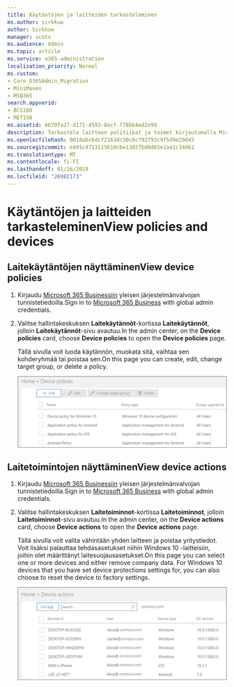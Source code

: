 ```yaml
---
title: Käytäntöjen ja laitteiden tarkasteleminen
ms.author: sirkkuw
author: Sirkkuw
manager: scotv
ms.audience: Admin
ms.topic: article
ms.service: o365-administration
localization_priority: Normal
ms.custom:
- Core_O365Admin_Migration
- MiniMaven
- MSB365
search.appverid:
- BCS160
- MET150
ms.assetid: 6b70fa27-d171-4593-8ecf-f78bb4ed2e99
description: Tarkastele laitteen politiikat ja toimet kirjautumalla Microsoft 365 yleisen järjestelmänvalvojan credintials kauppaa.
ms.openlocfilehash: 0018abc6dcf2163dc50c6c792793c9f5d9e29d45
ms.sourcegitcommit: e491c4713115610cbe13d2fbd0d65e1a41c34d62
ms.translationtype: MT
ms.contentlocale: fi-FI
ms.lasthandoff: 01/16/2019
ms.locfileid: "26982173"
---
```

# <a name="view-policies-and-devices"></a><span data-ttu-id="f0457-103">Käytäntöjen ja laitteiden tarkasteleminen</span><span class="sxs-lookup"><span data-stu-id="f0457-103">View policies and devices</span></span>

## <a name="view-device-policies"></a><span data-ttu-id="f0457-104">Laitekäytäntöjen näyttäminen</span><span class="sxs-lookup"><span data-stu-id="f0457-104">View device policies</span></span>

1. <span data-ttu-id="f0457-105">Kirjaudu [Microsoft 365 Businessiin](https://portal.office.com) yleisen järjestelmänvalvojan tunnistetiedoilla.</span><span class="sxs-lookup"><span data-stu-id="f0457-105">Sign in to [Microsoft 365 Business](https://portal.office.com) with global admin credentials.</span></span> 
    
2. <span data-ttu-id="f0457-106">Valitse hallintakeskuksen **Laitekäytännöt**-kortissa **Laitekäytännöt**, jolloin **Laitekäytännöt**-sivu avautuu.</span><span class="sxs-lookup"><span data-stu-id="f0457-106">In the admin center, on the **Device policies** card, choose **Device policies** to open the **Device policies** page.</span></span> 
    
    <span data-ttu-id="f0457-107">Tällä sivulla voit luoda käytännön, muokata sitä, vaihtaa sen kohderyhmää tai poistaa sen.</span><span class="sxs-lookup"><span data-stu-id="f0457-107">On this page you can create, edit, change target group, or delete a policy.</span></span>
    
    ![Screenshot of the Policies page](media/27ebb1d3-d04b-4221-a13f-8583045b5077.png)
  
## <a name="view-device-actions"></a><span data-ttu-id="f0457-109">Laitetoimintojen näyttäminen</span><span class="sxs-lookup"><span data-stu-id="f0457-109">View device actions</span></span>

1. <span data-ttu-id="f0457-110">Kirjaudu [Microsoft 365 Businessiin](https://portal.office.com) yleisen järjestelmänvalvojan tunnistetiedoilla.</span><span class="sxs-lookup"><span data-stu-id="f0457-110">Sign in to [Microsoft 365 Business](https://portal.office.com) with global admin credentials.</span></span> 
    
2. <span data-ttu-id="f0457-111">Valitse hallintakeskuksen **Laitetoiminnot**-kortissa **Laitetoiminnot**, jolloin **Laitetoiminnot**-sivu avautuu.</span><span class="sxs-lookup"><span data-stu-id="f0457-111">In the admin center, on the **Device actions** card, choose **Device actions** to open the **Device actions** page.</span></span> 
    
    <span data-ttu-id="f0457-p101">Tällä sivulla voit valita vähintään yhden laitteen ja poistaa yritystiedot. Voit lisäksi palauttaa tehdasasetukset niihin Windows 10 -laitteisiin, joihin olet määrittänyt laitesuojausasetukset.</span><span class="sxs-lookup"><span data-stu-id="f0457-p101">On this page you can select one or more devices and either remove company data. For Windows 10 devices that you have set device protections settings for, you can also choose to reset the device to factory settings.</span></span>
    
    ![Device actions page.](media/6d2ad0c4-9c96-4489-ab93-c4e38e317d45.PNG)
  
  

